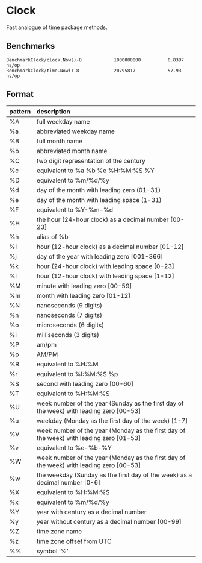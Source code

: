 # Clock

Fast analogue of time package methods.

## Benchmarks
```
BenchmarkClock/clock.Now()-8         	1000000000          0.8397 ns/op
BenchmarkClock/time.Now()-8          	20795817	        57.93 ns/op
```

## Format

| pattern | description                                                                             |
|:--------|:----------------------------------------------------------------------------------------|
| %A      | full weekday name                                                                       |
| %a      | abbreviated weekday name                                                                |
| %B      | full month name                                                                         |
| %b      | abbreviated month name                                                                  |
| %C      | two digit representation of the century                                                 |
| %c      | equivalent to %a %b %e %H:%M:%S %Y                                                      |
| %D      | equivalent to %m/%d/%y                                                                  |
| %d      | day of the month with leading zero (01-31)                                              |
| %e      | day of the month with leading space (1-31)                                              |
| %F      | equivalent to %Y-%m-%d                                                                  |
| %H      | the hour (24-hour clock) as a decimal number [00-23]                                    |
| %h      | alias of %b                                                                             |
| %I      | hour (12-hour clock) as a decimal number [01-12]                                        |
| %j      | day of the year with leading zero [001-366]                                             |
| %k      | hour (24-hour clock) with leading space [0-23]                                          |
| %l      | hour (12-hour clock) with leading space [1-12]                                          |
| %M      | minute with leading zero [00-59]                                                        |
| %m      | month with leading zero [01-12]                                                         |
| %N      | nanoseconds (9 digits)                                                                  |
| %n      | nanoseconds (7 digits)                                                                  |
| %o      | microseconds (6 digits)                                                                 |
| %i      | milliseconds (3 digits)                                                                 |
| %P      | am/pm                                                                                   |
| %p      | AM/PM                                                                                   |
| %R      | equivalent to %H:%M                                                                     |
| %r      | equivalent to %I:%M:%S %p                                                               |
| %S      | second with leading zero [00-60]                                                        |
| %T      | equivalent to %H:%M:%S                                                                  |
| %U      | week number of the year (Sunday as the first day of the week) with leading zero [00-53] |
| %u      | weekday (Monday as the first day of the week) [1-7]                                     |
| %V      | week number of the year (Monday as the first day of the week) with leading zero [01-53] |
| %v      | equivalent to %e-%b-%Y                                                                  |
| %W      | week number of the year (Monday as the first day of the week) with leading zero [00-53] |
| %w      | the weekday (Sunday as the first day of the week) as a decimal number [0-6]             |
| %X      | equivalent to %H:%M:%S                                                                  |
| %x      | equivalent to %m/%d/%y                                                                  |
| %Y      | year with century as a decimal number                                                   |
| %y      | year without century as a decimal number [00-99]                                        |
| %Z      | time zone name                                                                          |
| %z      | time zone offset from UTC                                                               |
| %%      | symbol '%'                                                                              |
